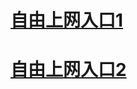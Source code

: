 # <a href="" target="_blank">自由上网入口1</a>
# <a href="https://d1o8ce9chitjq.cloudfront.net" target="_blank">自由上网入口2</a>
